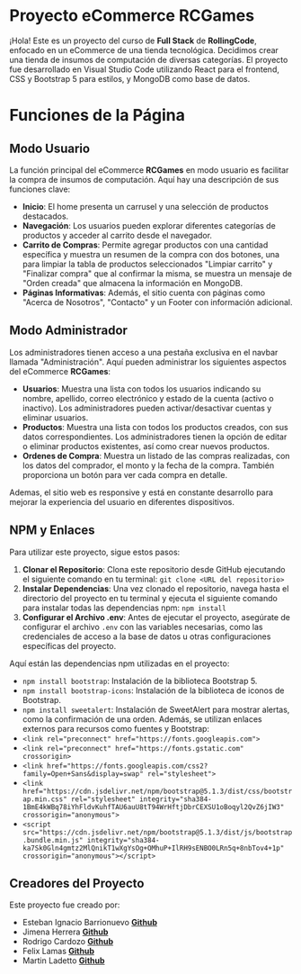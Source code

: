 # Proyecto eCommerce RCGames 
¡Hola! Este es un proyecto del curso de **Full Stack** de **RollingCode**, enfocado en un eCommerce de una tienda tecnológica. Decidimos crear una tienda de insumos de computación de diversas categorías. El proyecto fue desarrollado en Visual Studio Code utilizando React para el frontend, CSS y Bootstrap 5 para estilos, y MongoDB como base de datos.

# Funciones de la Página  
## Modo Usuario
La función principal del eCommerce **RCGames** en modo usuario es facilitar la compra de insumos de computación. Aquí hay una descripción de sus funciones clave:
-  **Inicio**: El home presenta un carrusel y una selección de productos destacados.
-  **Navegación**: Los usuarios pueden explorar diferentes categorías de productos y acceder al carrito desde el navegador. 
-  **Carrito de Compras**: Permite agregar productos con una cantidad específica y muestra un resumen de la compra con dos botones, una para limpiar la tabla de productos seleccionados "Limpiar carrito" y "Finalizar compra" que al confirmar la misma, se muestra un mensaje de "Orden creada" que almacena la información en MongoDB. 
-  **Páginas Informativas**: Además, el sitio cuenta con páginas como "Acerca de Nosotros", "Contacto" y un Footer con información adicional. 
  
  ## Modo Administrador 
  Los administradores tienen acceso a una pestaña exclusiva en el navbar llamada "Administración". Aquí pueden administrar los siguientes aspectos del eCommerce **RCGames**:
 -  **Usuarios**: Muestra una lista con todos los usuarios indicando su nombre, apellido, correo electrónico y estado de la cuenta (activo o inactivo). Los administradores pueden activar/desactivar cuentas y eliminar usuarios. 
 -  **Productos**: Muestra una lista con todos los productos creados, con sus datos correspondientes. Los administradores tienen la opción de editar o eliminar productos existentes, así como crear nuevos productos. 
 -  **Ordenes de Compra**: Muestra un listado de las compras realizadas, con los datos del comprador, el monto y la fecha de la compra. También proporciona un botón para ver cada compra en detalle.

Ademas, el sitio web es responsive y está en constante desarrollo para mejorar la experiencia del usuario en diferentes dispositivos. 



## NPM y Enlaces 
Para utilizar este proyecto, sigue estos pasos: 
1.  **Clonar el Repositorio**: Clona este repositorio desde GitHub ejecutando el siguiente comando en tu terminal: ``` git clone <URL del repositorio> ``` 
2.  **Instalar Dependencias**: Una vez clonado el repositorio, navega hasta el directorio del proyecto en tu terminal y ejecuta el siguiente comando para instalar todas las dependencias npm: ``` npm install ```
3.  **Configurar el Archivo .env**: Antes de ejecutar el proyecto, asegúrate de configurar el archivo `.env` con las variables necesarias, como las credenciales de acceso a la base de datos u otras configuraciones específicas del proyecto. 

Aquí están las dependencias npm utilizadas en el proyecto:
 -  `npm install bootstrap`: Instalación de la biblioteca Bootstrap 5. 
 -  `npm install bootstrap-icons`: Instalación de la biblioteca de iconos de Bootstrap.
 -  `npm install sweetalert`: Instalación de SweetAlert para mostrar alertas, como la confirmación de una orden. Además, se utilizan enlaces externos para recursos como fuentes y Bootstrap:
 -  `<link rel="preconnect" href="https://fonts.googleapis.com">` 
 -  `<link rel="preconnect" href="https://fonts.gstatic.com" crossorigin>`
 -  `<link href="https://fonts.googleapis.com/css2?family=Open+Sans&display=swap" rel="stylesheet">` 
 -  `<link href="https://cdn.jsdelivr.net/npm/bootstrap@5.1.3/dist/css/bootstrap.min.css" rel="stylesheet" integrity="sha384-1BmE4kWBq78iYhFldvKuhfTAU6auU8tT94WrHftjDbrCEXSU1oBoqyl2QvZ6jIW3" crossorigin="anonymous">`
 -  `<script src="https://cdn.jsdelivr.net/npm/bootstrap@5.1.3/dist/js/bootstrap.bundle.min.js" integrity="sha384-ka7Sk0Gln4gmtz2MlQnikT1wXgYsOg+OMhuP+IlRH9sENBO0LRn5q+8nbTov4+1p" crossorigin="anonymous"></script>`
    


## Creadores del Proyecto
 Este proyecto fue creado por: 
 - Esteban Ignacio Barrionuevo **[Github](https://github.com/3steban99)**
 - Jimena Herrera **[Github](https://github.com/jimenaherrera22)**
 - Rodrigo Cardozo **[Github](https://github.com/rodrigocardoso080488)**
 - Felix Lamas **[Github](https://github.com/FelixLamas)**
 - Martin Ladetto **[Github](https://github.com/mladetto)**


